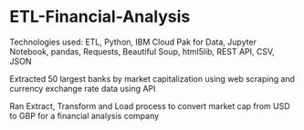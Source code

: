 # ETL-Financial-Analysis


Technologies used: ETL, Python, IBM Cloud Pak for Data, Jupyter Notebook, pandas, Requests, Beautiful Soup, html5lib, REST API, CSV, JSON

Extracted 50 largest banks by market capitalization using web scraping and currency exchange rate data using API

Ran Extract, Transform and Load process to convert market cap from USD to GBP for a financial analysis company
